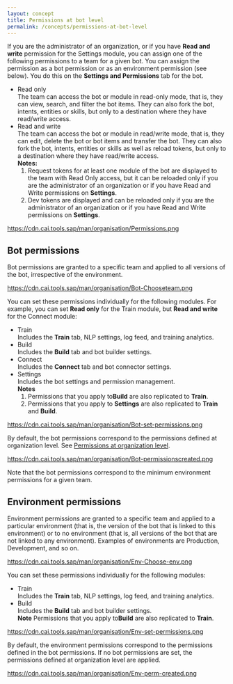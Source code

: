 ```yaml
---
layout: concept
title: Permissions at bot level
permalink: /concepts/permissions-at-bot-level
---
```


If you are the administrator of an organization, or if you have **Read and write** permission for the Settings module, you can assign one of the following permissions to a team for a given bot. You can assign the permission as a bot permission or as an environment permission (see below). You do this on the **Settings and Permissions** tab for the bot.

- Read only  
  The team can access the bot or module in read-only mode, that is, they can view, search, and filter the bot items. They can also fork the bot, intents, entities or skills, but only to a destination where they have read/write access.  
- Read and write  
  The team can access the bot or module in read/write mode, that is, they can edit, delete the bot or bot items and transfer the bot. They can also fork the bot, intents, entities or skills as well as reload tokens, but only to a destination where they have read/write access.  
**Notes:**
	1.	Request tokens for at least one module of the bot are displayed to the team with Read Only access, but it can be reloaded only if you are the administrator of an organization or if you have Read and Write permissions on **Settings**.
	2.	Dev tokens are displayed and can be reloaded only if you are the administrator of an organization or if you have Read and Write permissions on **Settings**.
 
 https://cdn.cai.tools.sap/man/organisation/Permissions.png

## Bot permissions
Bot permissions are granted to a specific team and applied to all versions of the bot, irrespective of the environment.

https://cdn.cai.tools.sap/man/organisation/Bot-Chooseteam.png

You can set these permissions individually for the following modules. For example, you can set **Read only** for the Train module, but **Read and write** for the Connect module:

- Train  
  Includes the **Train** tab, NLP settings, log feed, and training analytics.  
- Build  
  Includes the **Build** tab and bot builder settings.  
- Connect  
  Includes the **Connect** tab and bot connector settings.  
- Settings  
  Includes the bot settings and permission management.  
**Notes**
	1.	Permissions that you apply to**Build** are also replicated to **Train**.
	2.	Permissions that you apply to **Settings** are also replicated to **Train** and **Build**.  

https://cdn.cai.tools.sap/man/organisation/Bot-set-permissions.png

By default, the bot permissions correspond to the permissions defined at organization level. See [Permissions at organization level](https://cai.tools.sap/docs/concepts/permissions-at-organization-level).

https://cdn.cai.tools.sap/man/organisation/Bot-permissionscreated.png

Note that the bot permissions correspond to the minimum environment permissions for a given team.

## Environment permissions

Environment permissions are granted to a specific team and applied to a particular environment (that is, the version of the bot that is linked to this environment) or to no environment (that is, all versions of the bot that are not linked to any environment). Examples of environments are Production, Development, and so on.

https://cdn.cai.tools.sap/man/organisation/Env-Choose-env.png

You can set these permissions individually for the following modules:

- Train  
  Includes the **Train** tab, NLP settings, log feed, and training analytics.  
- Build  
  Includes the **Build** tab and bot builder settings.  
  **Note**	Permissions that you apply to**Build** are also replicated to **Train**.

https://cdn.cai.tools.sap/man/organisation/Env-set-permissions.png

By default, the environment permissions correspond to the permissions defined in the bot permissions. If no bot permissions are set, the permissions defined at organization level are applied.

https://cdn.cai.tools.sap/man/organisation/Env-perm-created.png

